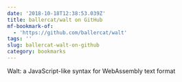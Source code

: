 ```yaml
---
date: '2018-10-18T12:38:53.039Z'
title: ballercat/walt on GitHub
mf-bookmark-of:
  - 'https://github.com/ballercat/walt'
tags: ''
slug: ballercat-walt-on-github
category: bookmarks
---
```

Walt: a JavaScript-like syntax for WebAssembly text format
